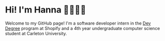 <h1>Hi! I'm Hanna 👋👩🏽‍🌾</h1>
<p>Welcome to my GitHub page! I'm a software developer intern in the <a href="https://devdegree.ca/">Dev Degree</a> program at Shopify and a 4th year undergraduate computer science student at Carleton University.<p>

<!--
**hannakebedom/hannakebedom** is a ✨ _special_ ✨ repository because its `README.md` (this file) appears on your GitHub profile.

Here are some ideas to get you started:

- 🔭 I’m currently working on ...
- 🌱 I’m currently learning ...
- 👯 I’m looking to collaborate on ...
- 🤔 I’m looking for help with ...
- 💬 Ask me about ...
- 📫 How to reach me: ...
- 😄 Pronouns: ...
- ⚡ Fun fact: ...
-->
